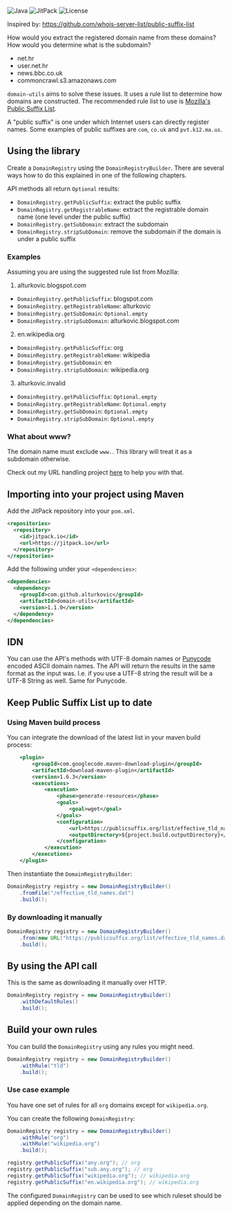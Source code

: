 ![Java](https://img.shields.io/badge/Java-8%2B-ED8B00?style=for-the-badge&labelColor=ED8B00&logo=java&color=808080) ![JitPack](https://img.shields.io/jitpack/v/github/alturkovic/domain-utils?style=for-the-badge&logo=Git&labelColor=007ec5&color=808080&logoColor=white) ![License](https://img.shields.io/github/license/alturkovic/domain-utils?style=for-the-badge&color=808080&logo=Open%20Source%20Initiative&logoColor=white)

Inspired by: https://github.com/whois-server-list/public-suffix-list

How would you extract the registered domain name from these domains? How would you determine what is the subdomain?

- net.hr
- user.net.hr
- news.bbc.co.uk
- commoncrawl.s3.amazonaws.com

`domain-utils` aims to solve these issues. It uses a rule list to determine how domains are constructed.
The recommended rule list to use is [Mozilla's Public Suffix List](https://publicsuffix.org/).

A "public suffix" is one under which Internet users can directly register names. Some examples of public suffixes are `com`, `co.uk` and `pvt.k12.ma.us`.

## Using the library

Create a `DomainRegistry` using the `DomainRegistryBuilder`. There are several ways how to do this explained in one of the following chapters.

API methods all return `Optional` results:

- `DomainRegistry.getPublicSuffix`: extract the public suffix
- `DomainRegistry.getRegistrableName`: extract the registrable domain name (one level under the public suffix)
- `DomainRegistry.getSubDomain`:  extract the subdomain
- `DomainRegistry.stripSubDomain`: remove the subdomain if the domain is under a public suffix

### Examples

Assuming you are using the suggested rule list from Mozilla:

1. alturkovic.blogspot.com
- `DomainRegistry.getPublicSuffix`: blogspot.com
- `DomainRegistry.getRegistrableName`: alturkovic
- `DomainRegistry.getSubDomain`:  `Optional.empty`
- `DomainRegistry.stripSubDomain`: alturkovic.blogspot.com

2. en.wikipedia.org
- `DomainRegistry.getPublicSuffix`: org
- `DomainRegistry.getRegistrableName`: wikipedia
- `DomainRegistry.getSubDomain`:  en
- `DomainRegistry.stripSubDomain`: wikipedia.org

3. alturkovic.invalid
- `DomainRegistry.getPublicSuffix`: `Optional.empty`
- `DomainRegistry.getRegistrableName`: `Optional.empty`
- `DomainRegistry.getSubDomain`:  `Optional.empty`
- `DomainRegistry.stripSubDomain`: `Optional.empty`

### What about www?

The domain name must exclude `www.`. This library will treat it as a subdomain otherwise.

Check out my URL handling project [here](https://github.com/alturkovic/url-utils) to help you with that.

## Importing into your project using Maven

Add the JitPack repository into your `pom.xml`.

```xml
<repositories>
  <repository>
    <id>jitpack.io</id>
    <url>https://jitpack.io</url>
  </repository>
</repositories>
```

Add the following under your `<dependencies>`:

```xml
<dependencies>
  <dependency>
    <groupId>com.github.alturkovic</groupId>
    <artifactId>domain-utils</artifactId>
    <version>1.1.0</version>
  </dependency>
</dependencies>
```

## IDN

You can use the API's methods with UTF-8 domain names or [Punycode](https://en.wikipedia.org/wiki/Punycode) encoded ASCII domain names. The API will return the results in the same format as the input was. I.e. if you use a UTF-8 string the result will be a UTF-8 String as well. Same for Punycode.

## Keep Public Suffix List up to date

### Using Maven build process

You can integrate the download of the latest list in your maven build process:

```xml
    <plugin>
        <groupId>com.googlecode.maven-download-plugin</groupId>
        <artifactId>download-maven-plugin</artifactId>
        <version>1.6.3</version>
        <executions>
            <execution>
                <phase>generate-resources</phase>
                <goals>
                    <goal>wget</goal>
                </goals>
                <configuration>
                    <url>https://publicsuffix.org/list/effective_tld_names.dat</url>
                    <outputDirectory>${project.build.outputDirectory}</outputDirectory>
                </configuration>
            </execution>
        </executions>
    </plugin>
```

Then instantiate the `DomainRegistryBuilder`:

```java
DomainRegistry registry = new DomainRegistryBuilder()
    .fromFile("/effective_tld_names.dat")
    .build();
```

### By downloading it manually

```java
DomainRegistry registry = new DomainRegistryBuilder()
    .from(new URL("https://publicsuffix.org/list/effective_tld_names.dat").openStream())
    .build();
```

## By using the API call

This is the same as downloading it manually over HTTP.

```java
DomainRegistry registry = new DomainRegistryBuilder()
    .withDefaultRules()
    .build();
```

## Build your own rules

You can build the `DomainRegistry` using any rules you might need.

```java
DomainRegistry registry = new DomainRegistryBuilder()
    .withRule("tld")
    .build();
```

### Use case example

You have one set of rules for all `org` domains except for `wikipedia.org`.

You can create the following `DomainRegistry`:

```java
DomainRegistry registry = new DomainRegistryBuilder()
    .withRule("org")
    .withRule("wikipedia.org")
    .build();

registry.getPublicSuffix("any.org"); // org
registry.getPublicSuffix("sub.any.org"); // org
registry.getPublicSuffix("wikipedia.org"); // wikipedia.org
registry.getPublicSuffix("en.wikipedia.org"); // wikipedia.org
```

The configured `DomainRegistry` can be used to see which ruleset should be applied depending on the domain name.
